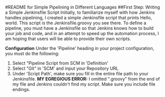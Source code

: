#README for Simple Pipelining in Different Languages
##First Step: Writing a Simple Jenkinsfile Script
  Initially, to familiarize myself with how Jenkins handles pipelining, I created a simple Jenkinsfile script that prints Hello, world. 
  This script is the Jenkinsfile.groovy you see there. To define a pipeline, you must have a Jenkinsfile so that Jenkins knows how to build
  your job and code, and in an attempt to speed up the automation process, I am hoping that users will be able to provide their own scripts.
  
**Configuration**
Under the 'Pipeline' heading in your project configuration, you must do the following:
1. Select "Pipeline Script from SCM in 'Definition'
2. Select "Git" in 'SCM' and input your Repository URL
3. Under 'Script Path', make sure you fill in the entire file path to your Jenkinsfile.
**MY EGREGIOUS ERROR:** I omitted ".groovy" from the end of my file and Jenkins couldn't find my script. Make sure you include file endings.
